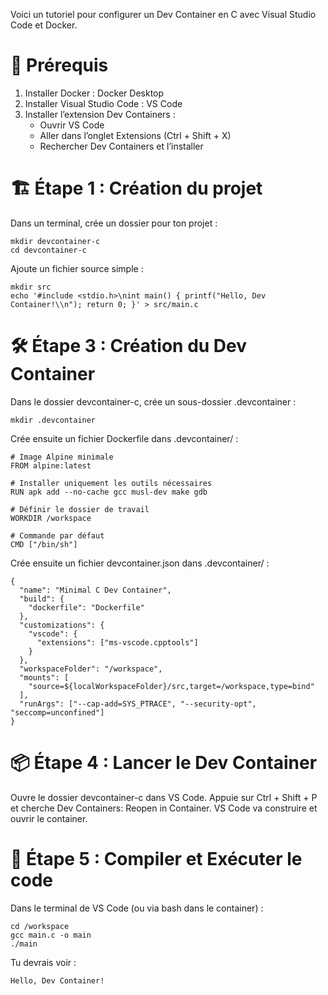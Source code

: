 Voici un tutoriel pour configurer un Dev Container en C avec Visual Studio Code et Docker. 

# 📌 Prérequis

1. Installer Docker : Docker Desktop
2. Installer Visual Studio Code : VS Code
3. Installer l’extension Dev Containers :
   * Ouvrir VS Code
   * Aller dans l’onglet Extensions (Ctrl + Shift + X)
   * Rechercher Dev Containers et l’installer

# 🏗 Étape 1 : Création du projet

Dans un terminal, crée un dossier pour ton projet :

```
mkdir devcontainer-c
cd devcontainer-c
```

Ajoute un fichier source simple :

```
mkdir src
echo '#include <stdio.h>\nint main() { printf("Hello, Dev Container!\\n"); return 0; }' > src/main.c
```

# 🛠 Étape 3 : Création du Dev Container

Dans le dossier devcontainer-c, crée un sous-dossier .devcontainer :

```
mkdir .devcontainer
```

Crée ensuite un fichier Dockerfile dans .devcontainer/ :
```
# Image Alpine minimale
FROM alpine:latest

# Installer uniquement les outils nécessaires
RUN apk add --no-cache gcc musl-dev make gdb

# Définir le dossier de travail
WORKDIR /workspace

# Commande par défaut
CMD ["/bin/sh"]

```
Crée ensuite un fichier devcontainer.json dans .devcontainer/ :

```
{
  "name": "Minimal C Dev Container",
  "build": {
    "dockerfile": "Dockerfile"
  },
  "customizations": {
    "vscode": {
      "extensions": ["ms-vscode.cpptools"]
    }
  },
  "workspaceFolder": "/workspace",
  "mounts": [
    "source=${localWorkspaceFolder}/src,target=/workspace,type=bind"
  ],
  "runArgs": ["--cap-add=SYS_PTRACE", "--security-opt", "seccomp=unconfined"]
}
```

# 📦 Étape 4 : Lancer le Dev Container

Ouvre le dossier devcontainer-c dans VS Code.
Appuie sur Ctrl + Shift + P et cherche Dev Containers: Reopen in Container.
VS Code va construire et ouvrir le container.

# 🔧 Étape 5 : Compiler et Exécuter le code

Dans le terminal de VS Code (ou via bash dans le container) :

```
cd /workspace
gcc main.c -o main
./main
```

Tu devrais voir :

```
Hello, Dev Container!
```


